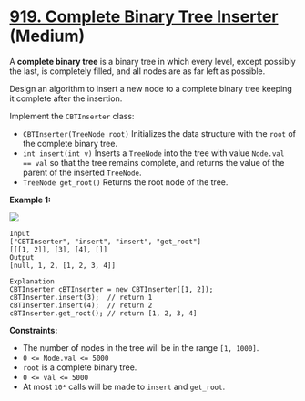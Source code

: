 # [919. Complete Binary Tree Inserter][link] (Medium)

[link]: https://leetcode.com/problems/complete-binary-tree-inserter/

A **complete binary tree** is a binary tree in which every level, except possibly the last, is
completely filled, and all nodes are as far left as possible.

Design an algorithm to insert a new node to a complete binary tree keeping it complete after the
insertion.

Implement the `CBTInserter` class:

- `CBTInserter(TreeNode root)` Initializes the data structure with the `root` of the complete binary
tree.
- `int insert(int v)` Inserts a `TreeNode` into the tree with value `Node.val == val` so that the
tree remains complete, and returns the value of the parent of the inserted `TreeNode`.
- `TreeNode get_root()` Returns the root node of the tree.

**Example 1:**

![](https://assets.leetcode.com/uploads/2021/08/03/lc-treeinsert.jpg)

```
Input
["CBTInserter", "insert", "insert", "get_root"]
[[[1, 2]], [3], [4], []]
Output
[null, 1, 2, [1, 2, 3, 4]]

Explanation
CBTInserter cBTInserter = new CBTInserter([1, 2]);
cBTInserter.insert(3);  // return 1
cBTInserter.insert(4);  // return 2
cBTInserter.get_root(); // return [1, 2, 3, 4]
```

**Constraints:**

- The number of nodes in the tree will be in the range `[1, 1000]`.
- `0 <= Node.val <= 5000`
- `root` is a complete binary tree.
- `0 <= val <= 5000`
- At most `10⁴` calls will be made to `insert` and `get_root`.

